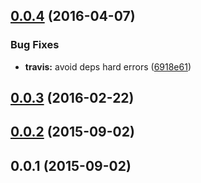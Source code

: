 <a name="0.0.4"></a>
## [0.0.4](https://github.com/sparanoid/grunt-auto-spacing/compare/v0.0.3...v0.0.4) (2016-04-07)


### Bug Fixes

* **travis:** avoid deps hard errors ([6918e61](https://github.com/sparanoid/grunt-auto-spacing/commit/6918e61))



<a name="0.0.3"></a>
## [0.0.3](https://github.com/sparanoid/grunt-auto-spacing/compare/v0.0.2...v0.0.3) (2016-02-22)




<a name="0.0.2"></a>
## [0.0.2](https://github.com/sparanoid/grunt-auto-spacing/compare/v0.0.1...v0.0.2) (2015-09-02)




<a name="0.0.1"></a>
## 0.0.1 (2015-09-02)




